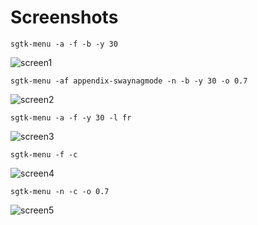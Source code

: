 # Screenshots

`sgtk-menu -a -f -b -y 30`

![screen1](http://nwg.pl/Lychee/uploads/big/4fa362a554cc8f487dedc1e447b29089.png)

`sgtk-menu -af appendix-swaynagmode -n -b -y 30 -o 0.7`

![screen2](http://nwg.pl/Lychee/uploads/big/18ece77218aaf1d456927848a0ad1d33.png)

`sgtk-menu -a -f -y 30 -l fr`

![screen3](http://nwg.pl/Lychee/uploads/big/dd848b027b6a261e5f3391537644a88e.png)

`sgtk-menu -f -c`

![screen4](http://nwg.pl/Lychee/uploads/big/b20f0762fd33bb7e68f0988f116c9de8.png)

`sgtk-menu -n -c -o 0.7`

![screen5](http://nwg.pl/Lychee/uploads/big/43d581cb405fe74196458044092fe72b.png)